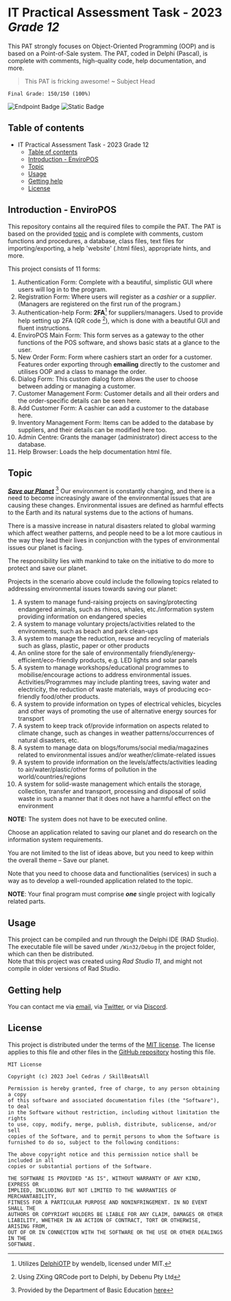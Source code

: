 
IT Practical Assessment Task - 2023 _Grade 12_
==========================================


This PAT strongly focuses on Object-Oriented Programming (OOP) and is based on a Point-of-Sale system. The PAT, coded in Delphi (Pascal), is complete with comments, high-quality code, help documentation, and more.
> This PAT is fricking awesome!
> ~ Subject Head

    Final Grade: 150/150 (100%)

![Endpoint Badge](https://img.shields.io/endpoint?url=https%3A%2F%2Fhits.dwyl.com%2FSkillBeatsAll%2Fitpat-2023.json&style=flat-square&logo=github&logoColor=springgreen&label=visitors&color=seagreen) ![Static Badge](https://img.shields.io/badge/license-MIT-seagreen?style=flat-square&labelColor=grey)

## Table of contents
- IT Practical Assessment Task - 2023 Grade 12
	- [Table of contents](#table-of-contents)
	- [Introduction - EnviroPOS](#introduction---enviropos)
	- [Topic](#topic)
	- [Usage](#usage)
	- [Getting help](#getting-help)
	- [License](#license)


## Introduction - EnviroPOS
This repository contains all the required files to compile the PAT. The PAT is based on the provided [topic](#topic) and is complete with comments, custom functions and procedures, a database, class files, text files for importing/exporting, a help 'website' (.html files), appropriate hints, and more.

This project consists of 11 forms:

 1. Authentication Form: Complete with a beautiful, simplistic GUI where users will log in to the program.
 2. Registration Form: Where users will register as a *cashier* or a *supplier*. (Managers are registered on the first run of the program.)
 3. Authentication-help Form: **2FA**[^1] for suppliers/managers. Used to provide help setting up 2FA (QR code [^2]), which is done with a beautiful GUI and fluent instructions.
 4. EnviroPOS Main Form: This form serves as a gateway to the other functions of the POS software, and shows basic stats at a glance to the user.
 5. New Order Form: Form where cashiers start an order for a customer. Features order exporting through **emailing** directly to the customer and utilises OOP and a class to manage the order.
 6. Dialog Form: This custom dialog form allows the user to choose between adding or managing a customer.
 7. Customer Management Form: Customer details and all their orders and the order-specific details can be seen here.
 8. Add Customer Form: A cashier can add a customer to the database here.
 9. Inventory Management Form: Items can be added to the database by suppliers, and their details can be modified here too.
 10. Admin Centre: Grants the manager (administrator) direct access to the database.
 11. Help Browser: Loads the help documentation html file. 

## Topic

<ins>***Save our Planet***</ins> [^3]
Our environment is constantly changing, and there is a need to become increasingly aware of the
environmental issues that are causing these changes. Environmental issues are defined as
harmful effects to the Earth and its natural systems due to the actions of humans.

There is a massive increase in natural disasters related to global warming which affect weather
patterns, and people need to be a lot more cautious in the way they lead their lives in conjunction
with the types of environmental issues our planet is facing. 

The responsibility lies with mankind to take on the initiative to do more to protect and save our
planet.

Projects in the scenario above could include the following topics related to addressing
environmental issues towards saving our planet:
1. A system to manage fund-raising projects on saving/protecting endangered animals, such as
rhinos, whales, etc./information system providing information on endangered species
2. A system to manage voluntary projects/activities related to the environments, such as beach
and park clean-ups
3. A system to manage the reduction, reuse and recycling of materials such as glass, plastic,
paper or other products
4. An online store for the sale of environmentally friendly/energy-efficient/eco-friendly products,
e.g. LED lights and solar panels
5. A system to manage workshops/educational programmes to mobilise/encourage actions to
address environmental issues. Activities/Programmes may include planting trees, saving
water and electricity, the reduction of waste materials, ways of producing eco-friendly
food/other products.
6. A system to provide information on types of electrical vehicles, bicycles and other ways of
promoting the use of alternative energy sources for transport
7. A system to keep track of/provide information on aspects related to climate change, such as
changes in weather patterns/occurrences of natural disasters, etc.
8. A system to manage data on blogs/forums/social media/magazines related to environmental
issues and/or weather/climate-related issues
9. A system to provide information on the levels/affects/activities leading to
air/water/plastic/other forms of pollution in the world/countries/regions
10. A system for solid-waste management which entails the storage, collection, transfer and
transport, processing and disposal of solid waste in such a manner that it does not have a
harmful effect on the environment

**NOTE:** The system does not have to be executed online.

Choose an application related to saving our planet and do research on the information system
requirements.

You are not limited to the list of ideas above, but you need to keep within the overall theme – Save
our planet.

Note that you need to choose data and functionalities (services) in such a way as to develop a
well-rounded application related to the topic.

**NOTE**: Your final program must comprise ***one*** single project with logically related parts.

## Usage
This project can be compiled and run through the Delphi IDE (RAD Studio). The executable file will be saved under `/Win32/Debug` in the project folder, which can then be distributed.  
Note that this project was created using *Rad Studio 11*, and might not compile in older versions of Rad Studio.

## Getting help
You can contact me via [email](mailto:joelcedras@gmail.com), via [Twitter](https://twitter.com/JoelBeatsAll), or via [Discord](https://discordhub.com/profile/234576713005137920).

License  
-------  
  
This project is distributed under the terms of the [MIT license](/LICENSE.MD). The license applies to this file and other files in the [GitHub repository](http://github.com/SkillBeatsAll/itpat-2023) hosting this file.

```
MIT License

Copyright (c) 2023 Joel Cedras / SkillBeatsAll

Permission is hereby granted, free of charge, to any person obtaining a copy
of this software and associated documentation files (the "Software"), to deal
in the Software without restriction, including without limitation the rights
to use, copy, modify, merge, publish, distribute, sublicense, and/or sell
copies of the Software, and to permit persons to whom the Software is
furnished to do so, subject to the following conditions:

The above copyright notice and this permission notice shall be included in all
copies or substantial portions of the Software.

THE SOFTWARE IS PROVIDED "AS IS", WITHOUT WARRANTY OF ANY KIND, EXPRESS OR
IMPLIED, INCLUDING BUT NOT LIMITED TO THE WARRANTIES OF MERCHANTABILITY,
FITNESS FOR A PARTICULAR PURPOSE AND NONINFRINGEMENT. IN NO EVENT SHALL THE
AUTHORS OR COPYRIGHT HOLDERS BE LIABLE FOR ANY CLAIM, DAMAGES OR OTHER
LIABILITY, WHETHER IN AN ACTION OF CONTRACT, TORT OR OTHERWISE, ARISING FROM,
OUT OF OR IN CONNECTION WITH THE SOFTWARE OR THE USE OR OTHER DEALINGS IN THE
SOFTWARE.
```


[^1]: Utilizes [DelphiOTP](https://github.com/wendelb/DelphiOTP) by wendelb, licensed under MIT.
[^2]: Using ZXing QRCode port to Delphi, by Debenu Pty Ltd
[^3]: Provided by the Department of Basic Education [here](https://www.education.gov.za/Portals/0/Documents/PATS%202023%20Grade%2012/PATs%20Grade%2012%202023%20PDF/Information%20Technology/Information%20Technology%20PAT%20GR%2012%202023%20Eng.pdf?ver=2023-01-16-115728-000)

